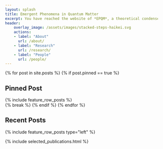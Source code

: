 ```yaml
---
layout: splash
title: Emergent Phenomena in Quantum Matter
excerpt: You have reached the website of *EPQM*, a theoretical condensed matter research group at IISER Kolkata, led by *Siddhartha Lal*.
header:
    overlay_image: /assets/images/stacked-steps-haikei.svg
    actions:
    - label: "About"
      url: /about/
    - label: "Research"
      url: /research/
    - label: "People"
      url: /people/
---
```


{% for post in site.posts %}
{% if post.pinned == true %}
## <i class="fas fa-thumbtack fontawesome__icon"></i> Pinned Post
<div class="feature__wrapper">
{% include feature_row_posts %}
</div>
{% break %}
{% endif %}
{% endfor %}

## Recent Posts
{% include feature_row_posts type="left" %}

{% include selected_publications.html %}
